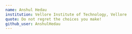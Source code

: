 ```yaml
---
name: Anshul Hedau 
institution: Vellore Institute of Technology, Vellore
quote: Do not regret the choices you make!
github_user: AnshulHedau
---
```

